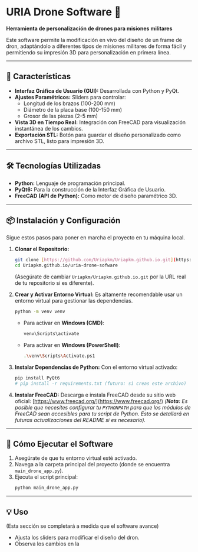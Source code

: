 # URIA Drone Software 🚁

**Herramienta de personalización de drones para misiones militares**

Este software permite la modificación en vivo del diseño de un frame de dron, adaptándolo a diferentes tipos de misiones militares de forma fácil y permitiendo su impresión 3D para personalización en primera línea.

---

## 🚀 Características

* **Interfaz Gráfica de Usuario (GUI):** Desarrollada con Python y PyQt.
* **Ajustes Paramétricos:** Sliders para controlar:
    * Longitud de los brazos (100-200 mm)
    * Diámetro de la placa base (100-150 mm)
    * Grosor de las piezas (2-5 mm)
* **Vista 3D en Tiempo Real:** Integración con FreeCAD para visualización instantánea de los cambios.
* **Exportación STL:** Botón para guardar el diseño personalizado como archivo STL, listo para impresión 3D.

---

## 🛠️ Tecnologías Utilizadas

* **Python:** Lenguaje de programación principal.
* **PyQt6:** Para la construcción de la Interfaz Gráfica de Usuario.
* **FreeCAD (API de Python):** Como motor de diseño paramétrico 3D.

---

## 📦 Instalación y Configuración

Sigue estos pasos para poner en marcha el proyecto en tu máquina local.

1.  **Clonar el Repositorio:**
    ```bash
    git clone [https://github.com/Uriapkm/Uriapkm.github.io.git](https://github.com/Uriapkm/Uriapkm.github.io.git)
    cd Uriapkm.github.io/uria-drone-sofware
    ```
    (Asegúrate de cambiar `Uriapkm/Uriapkm.github.io.git` por la URL real de tu repositorio si es diferente).

2.  **Crear y Activar Entorno Virtual:**
    Es altamente recomendable usar un entorno virtual para gestionar las dependencias.
    ```bash
    python -m venv venv
    ```
    * Para activar en **Windows (CMD)**:
        ```bash
        venv\Scripts\activate
        ```
    * Para activar en **Windows (PowerShell)**:
        ```bash
        .\venv\Scripts\Activate.ps1
        ```

3.  **Instalar Dependencias de Python:**
    Con el entorno virtual activado:
    ```bash
    pip install PyQt6
    # pip install -r requirements.txt (futuro: si creas este archivo)
    ```

4.  **Instalar FreeCAD:**
    Descarga e instala FreeCAD desde su sitio web oficial: [https://www.freecad.org/](https://www.freecad.org/)
    *(**Nota:** Es posible que necesites configurar tu `PYTHONPATH` para que los módulos de FreeCAD sean accesibles para tu script de Python. Esto se detallará en futuras actualizaciones del README si es necesario).*

---

## 🏃 Cómo Ejecutar el Software

1.  Asegúrate de que tu entorno virtual esté activado.
2.  Navega a la carpeta principal del proyecto (donde se encuentra `main_drone_app.py`).
3.  Ejecuta el script principal:
    ```bash
    python main_drone_app.py
    ```

---

## 💡 Uso

(Esta sección se completará a medida que el software avance)
* Ajusta los sliders para modificar el diseño del dron.
* Observa los cambios en la